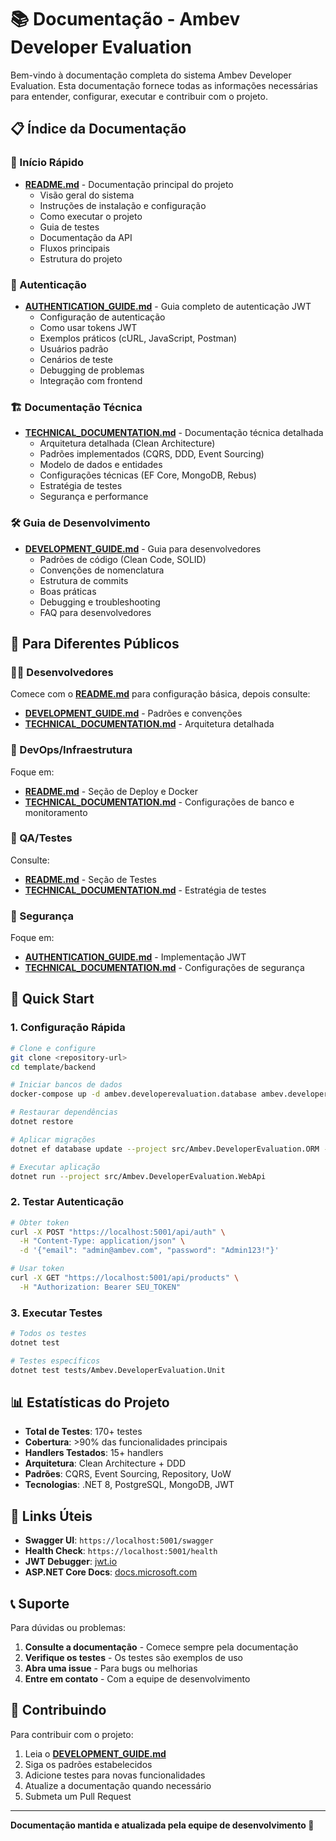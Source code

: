 # 📚 Documentação - Ambev Developer Evaluation

Bem-vindo à documentação completa do sistema Ambev Developer Evaluation. Esta documentação fornece todas as informações necessárias para entender, configurar, executar e contribuir com o projeto.

## 📋 Índice da Documentação

### 🚀 Início Rápido
- **[README.md](../README.md)** - Documentação principal do projeto
  - Visão geral do sistema
  - Instruções de instalação e configuração
  - Como executar o projeto
  - Guia de testes
  - Documentação da API
  - Fluxos principais
  - Estrutura do projeto

### 🔐 Autenticação
- **[AUTHENTICATION_GUIDE.md](../AUTHENTICATION_GUIDE.md)** - Guia completo de autenticação JWT
  - Configuração de autenticação
  - Como usar tokens JWT
  - Exemplos práticos (cURL, JavaScript, Postman)
  - Usuários padrão
  - Cenários de teste
  - Debugging de problemas
  - Integração com frontend

### 🏗️ Documentação Técnica
- **[TECHNICAL_DOCUMENTATION.md](./TECHNICAL_DOCUMENTATION.md)** - Documentação técnica detalhada
  - Arquitetura detalhada (Clean Architecture)
  - Padrões implementados (CQRS, DDD, Event Sourcing)
  - Modelo de dados e entidades
  - Configurações técnicas (EF Core, MongoDB, Rebus)
  - Estratégia de testes
  - Segurança e performance

### 🛠️ Guia de Desenvolvimento
- **[DEVELOPMENT_GUIDE.md](./DEVELOPMENT_GUIDE.md)** - Guia para desenvolvedores
  - Padrões de código (Clean Code, SOLID)
  - Convenções de nomenclatura
  - Estrutura de commits
  - Boas práticas
  - Debugging e troubleshooting
  - FAQ para desenvolvedores

## 🎯 Para Diferentes Públicos

### 👨‍💻 Desenvolvedores
Comece com o **[README.md](../README.md)** para configuração básica, depois consulte:
- **[DEVELOPMENT_GUIDE.md](./DEVELOPMENT_GUIDE.md)** - Padrões e convenções
- **[TECHNICAL_DOCUMENTATION.md](./TECHNICAL_DOCUMENTATION.md)** - Arquitetura detalhada

### 🔧 DevOps/Infraestrutura
Foque em:
- **[README.md](../README.md)** - Seção de Deploy e Docker
- **[TECHNICAL_DOCUMENTATION.md](./TECHNICAL_DOCUMENTATION.md)** - Configurações de banco e monitoramento

### 🧪 QA/Testes
Consulte:
- **[README.md](../README.md)** - Seção de Testes
- **[TECHNICAL_DOCUMENTATION.md](./TECHNICAL_DOCUMENTATION.md)** - Estratégia de testes

### 🔐 Segurança
Foque em:
- **[AUTHENTICATION_GUIDE.md](../AUTHENTICATION_GUIDE.md)** - Implementação JWT
- **[TECHNICAL_DOCUMENTATION.md](./TECHNICAL_DOCUMENTATION.md)** - Configurações de segurança

## 🚀 Quick Start

### 1. Configuração Rápida
```bash
# Clone e configure
git clone <repository-url>
cd template/backend

# Iniciar bancos de dados
docker-compose up -d ambev.developerevaluation.database ambev.developerevaluation.nosql

# Restaurar dependências
dotnet restore

# Aplicar migrações
dotnet ef database update --project src/Ambev.DeveloperEvaluation.ORM --startup-project src/Ambev.DeveloperEvaluation.WebApi

# Executar aplicação
dotnet run --project src/Ambev.DeveloperEvaluation.WebApi
```

### 2. Testar Autenticação
```bash
# Obter token
curl -X POST "https://localhost:5001/api/auth" \
  -H "Content-Type: application/json" \
  -d '{"email": "admin@ambev.com", "password": "Admin123!"}'

# Usar token
curl -X GET "https://localhost:5001/api/products" \
  -H "Authorization: Bearer SEU_TOKEN"
```

### 3. Executar Testes
```bash
# Todos os testes
dotnet test

# Testes específicos
dotnet test tests/Ambev.DeveloperEvaluation.Unit
```

## 📊 Estatísticas do Projeto

- **Total de Testes**: 170+ testes
- **Cobertura**: >90% das funcionalidades principais
- **Handlers Testados**: 15+ handlers
- **Arquitetura**: Clean Architecture + DDD
- **Padrões**: CQRS, Event Sourcing, Repository, UoW
- **Tecnologias**: .NET 8, PostgreSQL, MongoDB, JWT

## 🔗 Links Úteis

- **Swagger UI**: `https://localhost:5001/swagger`
- **Health Check**: `https://localhost:5001/health`
- **JWT Debugger**: [jwt.io](https://jwt.io/)
- **ASP.NET Core Docs**: [docs.microsoft.com](https://docs.microsoft.com/en-us/aspnet/core/)

## 📞 Suporte

Para dúvidas ou problemas:

1. **Consulte a documentação** - Comece sempre pela documentação
2. **Verifique os testes** - Os testes são exemplos de uso
3. **Abra uma issue** - Para bugs ou melhorias
4. **Entre em contato** - Com a equipe de desenvolvimento

## 📝 Contribuindo

Para contribuir com o projeto:

1. Leia o **[DEVELOPMENT_GUIDE.md](./DEVELOPMENT_GUIDE.md)**
2. Siga os padrões estabelecidos
3. Adicione testes para novas funcionalidades
4. Atualize a documentação quando necessário
5. Submeta um Pull Request

---

**Documentação mantida e atualizada pela equipe de desenvolvimento 🚀**
